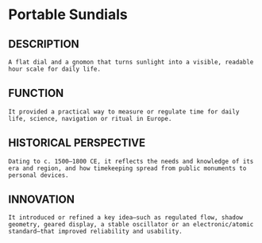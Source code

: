 # Portable Sundials

## DESCRIPTION
    A flat dial and a gnomon that turns sunlight into a visible, readable hour scale for daily life.

 ## FUNCTION
    It provided a practical way to measure or regulate time for daily life, science, navigation or ritual in Europe.

 ## HISTORICAL PERSPECTIVE
    Dating to c. 1500–1800 CE, it reflects the needs and knowledge of its era and region, and how timekeeping spread from public monuments to personal devices.

 ## INNOVATION
    It introduced or refined a key idea—such as regulated flow, shadow geometry, geared display, a stable oscillator or an electronic/atomic standard—that improved reliability and usability.
